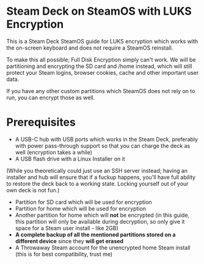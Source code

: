 # Steam Deck on SteamOS with LUKS Encryption
This is a Steam Deck SteamOS guide for LUKS encryption which works with the on-screen keyboard and does not require a SteamOS reinstall. 

To make this all possible; Full Disk Encryption simply can't work. We will be partitioning and encrypting the SD card and /home instead, which will still protect your Steam logins, browser cookies, cache and other important user data. 

If you have any other custom partitions which SteamOS does not rely on to run, you can encrypt those as well.

# Prerequisites
* A USB-C hub with USB ports which works in the Steam Deck, preferably with power pass-through support so that you can charge the deck as well (encryption takes a while)
* A USB flash drive with a Linux Installer on it

(While you theoretically could just use an SSH server instead; having an installer and hub will ensure that if a fuckup happens, you'll have full ability to restore the deck back to a working state. Locking yourself out of your own deck is not fun.)

* Partition for SD card which will be used for encryption
* Partition for home which will be used for encryption
* Another partition for home which will **not** be encrypted (in this guide, this partition will only be available during decryption, so only give it space for a Steam user install - like 2GB)
* **A complete backup of all the mentioned partitions stored on a different device** since they **will get erased**
* A Throwaway Steam account for the unencrypted home Steam install (this is for best compatibility, trust me)

